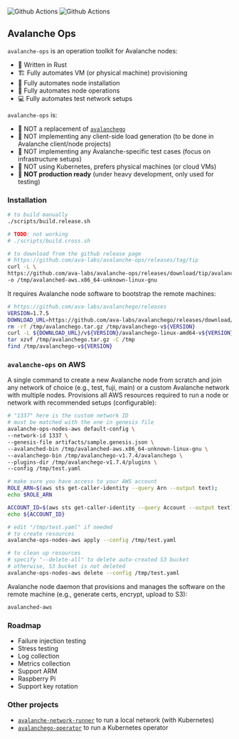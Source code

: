 
<br>

![Github Actions](https://github.com/gyuho/avalanche-ops/actions/workflows/build-test-release.yml/badge.svg) ![Github Actions](https://github.com/gyuho/avalanche-ops/actions/workflows/static-analysis.yml/badge.svg)

## Avalanche Ops

`avalanche-ops` is an operation toolkit for Avalanche nodes:
- 🦀 Written in Rust
- 🏗️ Fully automates VM (or physical machine) provisioning
- 🍏 Fully automates node installation
- 🚜 Fully automates node operations
- 💻 Fully automates test network setups

`avalanche-ops` is:
- 🚫 NOT a replacement of [`avalanchego`](https://github.com/ava-labs/avalanchego)
- 🚫 NOT implementing any client-side load generation (to be done in Avalanche client/node projects)
- 🚫 NOT implementing any Avalanche-specific test cases (focus on infrastructure setups)
- 🚫 NOT using Kubernetes, prefers physical machines (or cloud VMs)
- 🚫 **NOT production ready** (under heavy development, only used for testing)

### Installation

```bash
# to build manually
./scripts/build.release.sh

# TODO: not working
# ./scripts/build.cross.sh
```

```bash
# to download from the github release page
# https://github.com/ava-labs/avalanche-ops/releases/tag/tip
curl -L \
https://github.com/ava-labs/avalanche-ops/releases/download/tip/avalanched-aws.x86_64-unknown-linux-gnu \
-o /tmp/avalanched-aws.x86_64-unknown-linux-gnu
```

It requires Avalanche node software to bootstrap the remote machines:

```bash
# https://github.com/ava-labs/avalanchego/releases
VERSION=1.7.5
DOWNLOAD_URL=https://github.com/ava-labs/avalanchego/releases/download/
rm -rf /tmp/avalanchego.tar.gz /tmp/avalanchego-v${VERSION}
curl -L ${DOWNLOAD_URL}/v${VERSION}/avalanchego-linux-amd64-v${VERSION}.tar.gz -o /tmp/avalanchego.tar.gz
tar xzvf /tmp/avalanchego.tar.gz -C /tmp
find /tmp/avalanchego-v${VERSION}
```

### `avalanche-ops` on AWS

A single command to create a new Avalanche node from scratch and join any network of choice (e.g., test, fuji, main) or a custom Avalanche network with multiple nodes. Provisions all AWS resources required to run a node or network with recommended setups (configurable):

```bash
# "1337" here is the custom network ID
# must be matched with the one in genesis file
avalanche-ops-nodes-aws default-config \
--network-id 1337 \
--genesis-file artifacts/sample.genesis.json \
--avalanched-bin /tmp/avalanched-aws.x86_64-unknown-linux-gnu \
--avalanchego-bin /tmp/avalanchego-v1.7.4/avalanchego \
--plugins-dir /tmp/avalanchego-v1.7.4/plugins \
--config /tmp/test.yaml
```

```bash
# make sure you have access to your AWS account
ROLE_ARN=$(aws sts get-caller-identity --query Arn --output text);
echo $ROLE_ARN

ACCOUNT_ID=$(aws sts get-caller-identity --query Account --output text);
echo ${ACCOUNT_ID}
```

```bash
# edit "/tmp/test.yaml" if needed
# to create resources
avalanche-ops-nodes-aws apply --config /tmp/test.yaml
```

```bash
# to clean up resources
# specify "--delete-all" to delete auto-created S3 bucket
# otherwise, S3 bucket is not deleted
avalanche-ops-nodes-aws delete --config /tmp/test.yaml
```

Avalanche node daemon that provisions and manages the software on the remote machine (e.g., generate certs, encrypt, upload to S3):

```bash
avalanched-aws
```

### Roadmap

- Failure injection testing
- Stress testing
- Log collection
- Metrics collection
- Support ARM
- Raspberry Pi
- Support key rotation

### Other projects

- [`avalanche-network-runner`](https://github.com/ava-labs/avalanche-network-runner) to run a local network (with Kubernetes)
- [`avalanchego-operator`](https://github.com/ava-labs/avalanchego-operator) to run a Kubernetes operator

